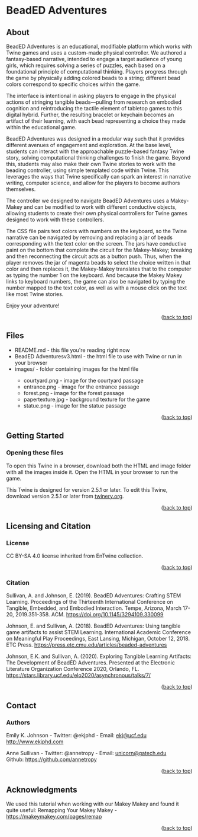 <a id="readme-top"></a>
# BeadED Adventures

## About
<p>BeadED Adventures is an educational, modifiable platform which works with Twine games and uses a custom-made physical controller. We authored a fantasy-based narrative, intended to engage a target audience of young girls, which requires solving a series of puzzles, each based on a foundational principle of computational thinking. Players progress through the game by physically adding colored beads to a string; different bead colors correspond to specific choices within the game. </p>

<p>The interface is intentional in asking players to engage in the physical actions of stringing tangible beads—pulling from research on embodied cognition and reintroducing the tactile element of tabletop games to this digital hybrid. Further, the resulting bracelet or keychain becomes an artifact of their learning, with each bead representing a choice they made within the educational game.</p>

<p>BeadED Adventures was designed in a modular way such that it provides different avenues of engagement and exploration. At the base level, students can interact with the approachable puzzle-based fantasy Twine story, solving computational thinking challenges to finish the game. Beyond this, students may also make their own Twine stories to work with the beading controller, using simple templated code within Twine. This leverages the ways that Twine specifically can spark an interest in narrative writing, computer science, and allow for the players to become authors themselves. </p>

<p>The controller we designed to navigate BeadED Adventures uses a Makey-Makey and can be modified to work with different conductive objects, allowing students to create their own physical controllers for Twine games designed to work with these controllers. </p>

<p>The CSS file pairs text colors with numbers on the keyboard, so the Twine narrative can be navigated by removing and replacing a jar of beads corresponding with the text color on the screen. The jars have conductive paint on the bottom that complete the circuit for the Makey-Makey; breaking and then reconnecting the circuit acts as a button push. Thus, when the player removes the jar of magenta beads to select the choice written in that color and then replaces it, the Makey-Makey translates that to the computer as typing the number 1 on the keyboard. And because the Makey Makey links to keyboard numbers, the game can also be navigated by typing the number mapped to the text color, as well as with a mouse click on the text like most Twine stories. </p>

<p>Enjoy your adventure!</p>

<p align="right">(<a href="#readme-top">back to top</a>)</p>

## Files
<ul>
 <li>README.md - this file you're reading right now</li>
 <li>BeadED Adventuresv3.html - the html file to use with Twine or run in your browser</li>
 <li>images/ - folder containing images for the html file</li>
  <ul>
  <li>courtyard.png - image for the courtyard passage</li>
   <li>entrance.png - image for the entrance passage</li>
   <li>forest.png - image for the forest passage</li>
   <li>papertexture.jpg - background texture for the game</li>
   <li>statue.png - image for the statue passage</li>
 </ul>
</ul>

<p align="right">(<a href="#readme-top">back to top</a>)</p>

## Getting Started

### Opening these files
To open this Twine in a browser, download both the HTML and image folder with all the images inside it. Open the HTML in your browser to run the game.

This Twine is designed for version 2.5.1 or later. To edit this Twine, download version 2.5.1 or later from <a href="https://github.com/klembot/twinejs/releases/tag/2.5.1">twinery.org</a>.

<p align="right">(<a href="#readme-top">back to top</a>)</p>

## Licensing and Citation

### License

CC BY-SA 4.0 license inherited from EnTwine collection.<br>
<p align="right">(<a href="#readme-top">back to top</a>)</p>

### Citation

Sullivan, A. and Johnson, E. (2019). BeadED Adventures: Crafting STEM Learning. Proceedings of the Thirteenth International Conference on Tangible, Embedded, and Embodied Interaction. Tempe, Arizona, March 17-20, 2019.351-358. ACM. https://doi.org/10.1145/3294109.330099

Johnson, E. and Sullivan, A. (2018). BeadED Adventures: Using tangible game artifacts to assist STEM Learning. International Academic Conference on Meaningful Play Proceedings, East Lansing, Michigan, October 12, 2018. ETC Press. https://press.etc.cmu.edu/articles/beaded-adventures
 
Johnson, E.K. and Sullivan, A. (2020). Exploring Tangible Learning Artifacts: The Development of BeadED Adventures. Presented at the Electronic Literature Organization Conference 2020, Orlando, FL.  https://stars.library.ucf.edu/elo2020/asynchronous/talks/7/

<p align="right">(<a href="#readme-top">back to top</a>)</p>

## Contact

### Authors

Emily K. Johnson - Twitter: @ekjphd - Email: ekj@ucf.edu<br>
http://www.ekjphd.com<br>

Anne Sullivan - Twitter: @annetropy - Email: unicorn@gatech.edu<br>
Github: https://github.com/annetropy<br>

<p align="right">(<a href="#readme-top">back to top</a>)</p>

## Acknowledgments

We used this tutorial when working with our Makey Makey and found it quite useful:
Remapping Your Makey Makey - https://makeymakey.com/pages/remap
<p align="right">(<a href="#readme-top">back to top</a>)</p>
